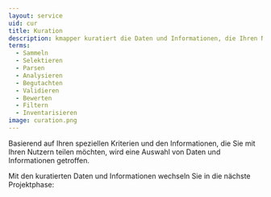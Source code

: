 ```yaml
---
layout: service
uid: cur
title: Kuration
description: kmapper kuratiert die Daten und Informationen, die Ihren Nutzern zugänglich gemacht werden sollen
terms: 
  - Sammeln
  - Selektieren
  - Parsen
  - Analysieren
  - Begutachten
  - Validieren
  - Bewerten
  - Filtern
  - Inventarisieren
image: curation.png
---
```


Basierend auf Ihren speziellen Kriterien und den Informationen, die Sie mit Ihren Nutzern teilen möchten, wird eine Auswahl von Daten und Informationen getroffen.

Mit den kuratierten Daten und Informationen wechseln Sie in die nächste Projektphase:
